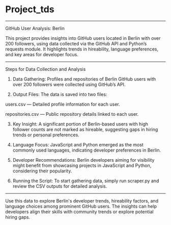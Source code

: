 # Project_tds

---

GitHub User Analysis: Berlin

This project provides insights into GitHub users located in Berlin with over 200 followers, using data collected via the GitHub API and Python’s requests module. It highlights trends in hireability, language preferences, and key areas for developer focus.


---

Steps for Data Collection and Analysis

1. Data Gathering: Profiles and repositories of Berlin GitHub users with over 200 followers were collected using GitHub’s API.


2. Output Files: The data is saved into two files:

users.csv — Detailed profile information for each user.

repositories.csv — Public repository details linked to each user.



3. Key Insight: A significant portion of Berlin-based users with high follower counts are not marked as hireable, suggesting gaps in hiring trends or personal preferences.


4. Language Focus: JavaScript and Python emerged as the most commonly used languages, indicating developer preferences in Berlin.


5. Developer Recommendations: Berlin developers aiming for visibility might benefit from showcasing projects in JavaScript and Python, considering their popularity.


6. Running the Script: To start gathering data, simply run scraper.py and review the CSV outputs for detailed analysis.




---

Use this data to explore Berlin's developer trends, hireability factors, and language choices among prominent GitHub users. The insights can help developers align their skills with community trends or explore potential hiring gaps.

